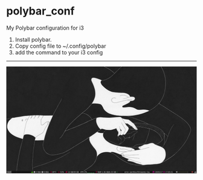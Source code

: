 # polybar_conf
My Polybar configuration for i3


1. Install polybar.
2. Copy config file to ~/.config/polybar
3. add the command to your i3 config 
---
![tag](https://github.com/CuriousFu/polybar_fu/blob/master/screenshots/screenshot-2017-05-19_17-05-51.jpg)
